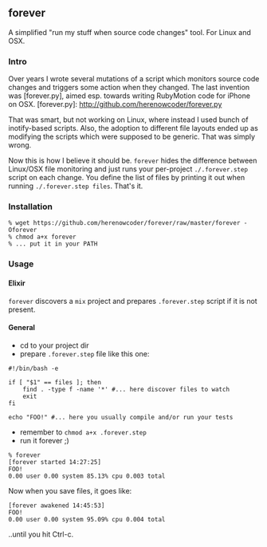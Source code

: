 ## forever

A simplified "run my stuff when source code changes" tool.
For Linux and OSX.

### Intro

Over years I wrote several mutations of a script which monitors source code changes
and triggers some action when they changed. The last invention was [forever.py],
aimed esp. towards writing RubyMotion code for iPhone on OSX.
[forever.py]: http://github.com/herenowcoder/forever.py

That was smart, but not working on Linux, where instead I used bunch of inotify-based
scripts. Also, the adoption to different file layouts ended up as modifying the scripts
which were supposed to be generic. That was simply wrong.

Now this is how I believe it should be. `forever` hides the difference between Linux/OSX
file monitoring and just runs your per-project `./.forever.step` script on each change.
You define the list of files by printing it out when running `./.forever.step files`.
That's it.

### Installation
```shell
% wget https://github.com/herenowcoder/forever/raw/master/forever -Oforever
% chmod a+x forever
% ... put it in your PATH
```

### Usage

#### Elixir

`forever` discovers a `mix` project and prepares `.forever.step` script
if it is not present.

#### General

* cd to your project dir
* prepare `.forever.step` file like this one:
```shell
#!/bin/bash -e

if [ "$1" == files ]; then
    find . -type f -name '*' #... here discover files to watch
    exit
fi

echo "FOO!" #... here you usually compile and/or run your tests
```
* remember to `chmod a+x .forever.step`
* run it forever ;)
```shell
% forever
[forever started 14:27:25]
FOO!
0.00 user 0.00 system 85.13% cpu 0.003 total
```
Now when you save files, it goes like:
```
[forever awakened 14:45:53]
FOO!
0.00 user 0.00 system 95.09% cpu 0.004 total
```
..until you hit Ctrl-c.
